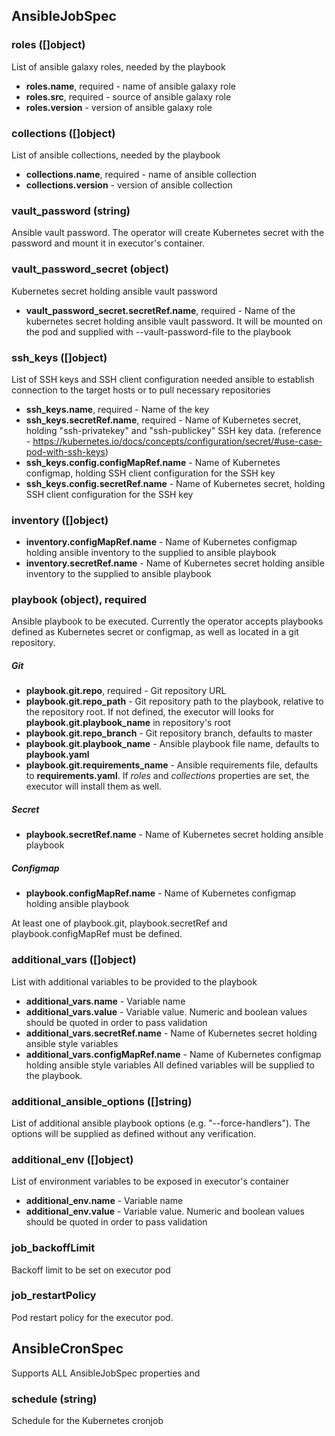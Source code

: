 ## AnsibleJobSpec
### roles ([]object)
List of ansible galaxy roles, needed by the playbook
- **roles.name**, required - name of ansible galaxy role
- **roles.src**, required - source of ansible galaxy role
- **roles.version** - version of ansible galaxy role
### collections ([]object)
List of ansible collections, needed by the playbook
- **collections.name**, required - name of ansible collection
- **collections.version** - version of ansible collection
### vault_password (string)
Ansible vault password. The operator will create Kubernetes secret with the password and mount it in executor's container.
### vault_password_secret (object)
Kubernetes secret holding ansible vault password
- **vault_password_secret.secretRef.name**, required - Name of the kubernetes secret holding ansible vault password. It will be mounted on the pod and supplied with --vault-password-file to the playbook
### ssh_keys ([]object)
List of SSH keys and SSH client configuration needed ansible to establish connection to the target hosts or to pull necessary repositories
- **ssh_keys.name**, required - Name of the key
- **ssh_keys.secretRef.name**, required - Name of Kubernetes secret, holding "ssh-privatekey" and "ssh-publickey" SSH key data. (reference - https://kubernetes.io/docs/concepts/configuration/secret/#use-case-pod-with-ssh-keys)
- **ssh_keys.config.configMapRef.name** - Name of Kubernetes configmap, holding SSH client configuration for the SSH key
- **ssh_keys.config.secretRef.name** - Name of Kubernetes secret, holding SSH client configuration for the SSH key
### inventory ([]object)
- **inventory.configMapRef.name** - Name of Kubernetes configmap holding ansible inventory to the supplied to ansible playbook
- **inventory.secretRef.name** - Name of Kubernetes secret holding ansible inventory to the supplied to ansible playbook
### playbook (object), required
Ansible playbook to be executed. Currently the operator accepts playbooks defined as Kubernetes secret or configmap, as well as located in a git repository.
##### Git
- **playbook.git.repo**, required - Git repository URL
- **playbook.git.repo_path** - Git repository path to the playbook, relative to the repository root. If not defined, the executor will looks for **playbook.git.playbook_name** in repository's root
- **playbook.git.repo_branch** - Git repository branch, defaults to master
- **playbook.git.playbook_name** - Ansible playbook file name, defaults to **playbook.yaml**
- **playbook.git.requirements_name** - Ansible requirements file, defaults to **requirements.yaml**. If *roles* and *collections* properties are set, the executor will install them as well.
##### Secret
- **playbook.secretRef.name** - Name of Kubernetes secret holding ansible playbook
##### Configmap
- **playbook.configMapRef.name** - Name of Kubernetes configmap holding ansible playbook

At least one of playbook.git, playbook.secretRef and playbook.configMapRef must be defined.
### additional_vars ([]object)
List with additional variables to be provided to the playbook
- **additional_vars.name** - Variable name
- **additional_vars.value** - Variable value. Numeric and boolean values should be quoted in order to pass validation
- **additional_vars.secretRef.name** - Name of Kubernetes secret holding ansible style variables
- **additional_vars.configMapRef.name** - Name of Kubernetes configmap holding ansible style variables
All defined variables will be supplied to the playbook.
### additional_ansible_options ([]string)
List of additional ansible playbook options (e.g. "--force-handlers"). The options will be supplied as defined without any verification.
### additional_env ([]object)
List of environment variables to be exposed in executor's container
- **additional_env.name** - Variable name
- **additional_env.value** - Variable value. Numeric and boolean values should be quoted in order to pass validation
### job_backoffLimit
Backoff limit to be set on executor pod
### job_restartPolicy
Pod restart policy for the executor pod.

## AnsibleCronSpec
Supports ALL AnsibleJobSpec properties and
### schedule (string)
Schedule for the Kubernetes cronjob
